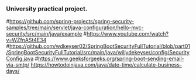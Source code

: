 ### University practical project.

#https://github.com/spring-projects/spring-security-samples/tree/main/servlet/java-configuration/hello-mvc-security/src/main/java/example
#https://www.youtube.com/watch?v=WZfnASt4E34
#https://github.com/wdkeyser02/SpringBootSecurityFullTutorial/blob/part01/SpringBootSecurityFullTutorial/src/main/java/willydekeyser/config/SecurityConfig.java
#https://www.geeksforgeeks.org/spring-boot-sending-email-via-smtp/
https://howtodoinjava.com/java/date-time/calculate-business-days/

